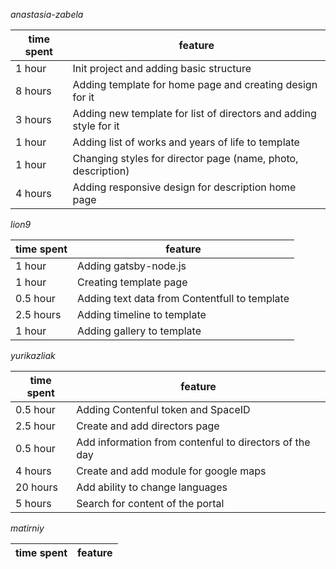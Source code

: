 *anastasia-zabela*

| time spent | feature |
|------------|---------|
| 1 hour | Init project and adding basic structure |
| 8 hours | Adding template for home page and creating design for it |
| 3 hours | Adding new template for list of directors and adding style for it |
| 1 hour | Adding list of works and years of life to template |
| 1 hour | Changing styles for director page (name, photo, description) |
| 4 hours | Adding responsive design for description home page |


*lion9*

| time spent | feature |
|------------|---------|
| 1 hour | Adding gatsby-node.js  |
| 1 hour | Creating template page  |
| 0.5 hour | Adding text data from Contentfull to template  |
| 2.5 hours | Adding timeline to template  |
| 1 hour | Adding gallery to template  |


*yurikazliak*

| time spent | feature |
|------------|---------|
| 0.5 hour | Adding Contenful token and SpaceID|
| 2.5 hour | Create and add directors page |
| 0.5 hour | Add information from contenful to directors of the day |
| 4 hours | Create and add module for google maps |
| 20 hours | Add ability to change languages |
| 5 hours | Search for content of the portal |


*matirniy*

| time spent | feature |
|------------|---------|
